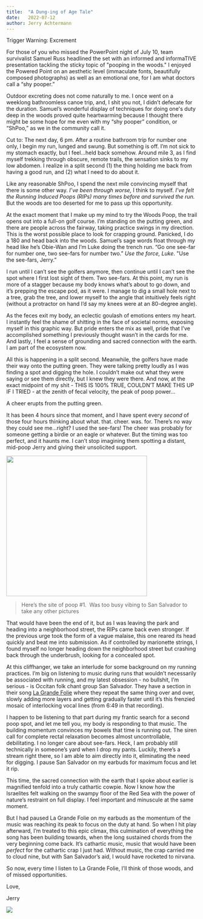 ```yaml
---
title:  "A Dung-ing of Age Tale"
date:   2022-07-12
author: Jerry Achtermann
--- 
```

Trigger Warning: Excrement

For those of you who missed the PowerPoint night of July 10, team survivalist Samuel Russ headlined the set with an informed and informaTIVE presentation tackling the sticky topic of "pooping in the woods."  I enjoyed the Powered Point on an aesthetic level (immaculate fonts, beautifully composed photographs) as well as an emotional one, for I am what doctors call a “shy pooper.”

Outdoor excreting does not come naturally to me.  I once went on a weeklong bathroomless canoe trip, and, I shit you not, I didn’t defecate for the duration.  Samuel’s wonderful display of techniques for doing one's duty deep in the woods proved quite heartwarming because I thought there might be some hope for me even with my “shy pooper” condition, or “ShPoo,” as we in the community call it.

Cut to: The next day, 6 pm.  After a routine bathroom trip for number one only, I begin my run, lunged and swung.  But something is off.  I’m not sick to my stomach exactly, but I feel…held back somehow.  Around mile 3, as I find myself trekking through obscure, remote trails, the sensation sinks to my low abdomen.  I realize in a split second (1) the thing holding me back from having a good run, and (2) what I need to do about it.

Like any reasonable ShPoo, I spend the next mile convincing myself that there is some other way.  _I’ve been through worse,_ I think to myself.  _I’ve felt the Running Induced Poops (RIPs) many times before and survived the run._  But the woods are too deserted for me to pass up this opportunity.

At the exact moment that I make up my mind to try the Woods Poop, the trail opens out into a full-on golf course.  I’m standing on the putting green, and there are people across the fairway, taking practice swings in my direction.  This is the worst possible place to look for crapping ground.  Panicked, I do a 180 and head back into the woods.  Samuel’s sage words float through my head like he’s Obie-Wan and I’m Luke doing the trench run.  “Go one see-far for number one, two see-fars for number two.”  _Use the force, Luke_.  "Use the see-fars, Jerry.”

I run until I can’t see the golfers anymore, then continue until I can’t see the spot where I first lost sight of them.  Two see-fars.  At this point, my run is more of a stagger because my body knows what’s about to go down, and it’s prepping the escape pod, as it were.  I manage to dig a small hole next to a tree, grab the tree, and lower myself to the angle that intuitively feels right (without a protractor on hand I’d say my knees were at an 80-degree angle).

As the feces exit my body, an eclectic goulash of emotions enters my heart.  I instantly feel the shame of shitting in the face of societal norms, exposing myself in this graphic way.  But pride enters the mix as well, pride that I’ve accomplished something I previously thought wasn’t in the cards for me.  And lastly, I feel a sense of grounding and sacred connection with the earth.  I am part of the ecosystem now.

All this is happening in a split second.  Meanwhile, the golfers have made their way onto the putting green.  They were talking pretty loudly as I was finding a spot and digging the hole.  I couldn’t make out what they were saying or see them directly, but I knew they were there.  And now, at the exact midpoint of my shit - THIS IS 100% TRUE, COULDN’T MAKE THIS UP IF I TRIED -  at the zenith of fecal velocity, the peak of poop power…

A cheer erupts from the putting green.

It has been 4 hours since that moment, and I have spent every _second_ of those four hours thinking about what. that. cheer. was. for.  There’s no way they could see me…right?  I used the see-fars!  The cheer was probably for someone getting a birdie or an eagle or whatever.  But the timing was too perfect, and it haunts me.  I can’t stop imagining them spotting a distant, mid-poop Jerry and giving their unsolicited support.

<img title="" src="https://lh5.googleusercontent.com/s3OrWI2ddSpsoPhOvamqw1VX_6Dc6t2WkQh6vClWKBjrU6EJGp-9tfVx-HzCkUNKhCqNeIkvJpYZKyfOJgD81I4tXKzmFrVAW-rXlHuNnLoTGeI4mIatgL7RQ_H2arfg-iKULuavXLNsFBMDD6E" alt="" width="371" align="center">

> Here’s the site of poop #1.  Was too busy vibing to San Salvador to take any other pictures

That would have been the end of it, but as I was leaving the park and heading into a neighborhood street, the RIPs came back even stronger.  If the previous urge took the form of a vague malaise, this one reared its head quickly and beat me into submission.  As if controlled by marionette strings, I found myself no longer heading down the neighborhood street but crashing back through the underbrush, looking for a concealed spot.

At this cliffhanger, we take an interlude for some background on my running practices.  I’m big on listening to music during runs that wouldn’t necessarily be associated with running, and my latest obsession - no bullshit, I’m serious - is Occitan folk chant group San Salvador.  They have a section in their song [La Grande Folie](https://open.spotify.com/track/1mK5SE4E4cF0FOemYttL7i?si=3c4c6b914a5a4094) where they repeat the same thing over and over, slowly adding more layers and getting gradually faster until it’s this frenzied mosaic of interlocking vocal lines (from 6:49 in that recording).

I happen to be listening to that part during my frantic search for a second poop spot, and let me tell you, my body is responding to that music.  The building momentum convinces my bowels that time is running out.  The siren call for complete rectal relaxation becomes almost uncontrollable, debilitating.  I no longer care about see-fars.  Heck, I am probably still technically in someone’s yard when I drop my pants.  Luckily, there’s a stream right there, so I am able to aim directly into it, eliminating the need for digging.  I pause San Salvador on my earbuds for maximum focus and let it rip.

This time, the sacred connection with the earth that I spoke about earlier is magnified tenfold into a truly cathartic cowpie.  Now I know how the Israelites felt walking on the swampy floor of the Red Sea with the power of nature’s restraint on full display.  I feel important and minuscule at the same moment.

But I had paused La Grande Folie on my earbuds as the momentum of the music was reaching its peak to focus on the duty at hand.  So when I hit play afterward, I’m treated to this epic climax, this culmination of everything the song has been building towards, when the long sustained chords from the very beginning come back.  It’s cathartic music, music that would have been _perfect_ for the cathartic crap I just had.  Without music, the crap carried me to cloud nine, but with San Salvador’s aid, I would have rocketed to nirvana.

So now, every time I listen to La Grande Folie, I’ll think of those woods, and of missed opportunities.

Love, 

Jerry



![](https://lh5.googleusercontent.com/9dmBeq9WL80pN7jiydIM5OsVPGE3qCwVdq3wNqxDN9fNXnCY6UWcuh4q34enbk0RuJR3EhVSmZPv5Ij4FcvSMujVJY9a1w2zlSaP7W7SPYK926Y8v2FeQaJpKCE-ywvRVjEVj2R-_h_8jT6GizQ)


